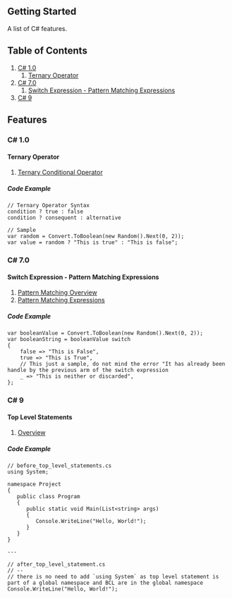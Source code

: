 ## Getting Started

A list of C# features.

## Table of Contents

1. [C# 1.0](#c-10)
   1. [Ternary Operator](#ternary-operator)
2. [C# 7.0](#c-70)
   1. [Switch Expression - Pattern Matching Expressions](#switch-expression---pattern-matching-expressions)
2. [C# 9](#c-9)

## Features

### C# 1.0

#### Ternary Operator

1. [Ternary Conditional Operator](https://learn.microsoft.com/en-us/dotnet/csharp/language-reference/operators/conditional-operator)

##### Code Example
```
// Ternary Operator Syntax
condition ? true : false
condition ? consequent : alternative

// Sample
var random = Convert.ToBoolean(new Random().Next(0, 2));
var value = random ? "This is true" : "This is false";
```

### C# 7.0

#### Switch Expression - Pattern Matching Expressions

1. [Pattern Matching Overview](https://learn.microsoft.com/en-us/dotnet/csharp/fundamentals/functional/pattern-matching)
2. [Pattern Matching Expressions](https://learn.microsoft.com/en-us/dotnet/csharp/language-reference/operators/switch-expression)

##### Code Example

```
var booleanValue = Convert.ToBoolean(new Random().Next(0, 2));
var booleanString = booleanValue switch
{
    false => "This is False",
    true => "This is True",
    // This just a sample, do not mind the error "It has already been handle by the previous arm of the switch expression
    _ => "This is neither or discarded",
};
```

### C# 9

#### Top Level Statements

1. [Overview](https://learn.microsoft.com/en-us/dotnet/csharp/whats-new/csharp-9#top-level-statements)

##### Code Example
```
// before_top_level_statements.cs
using System;

namespace Project
{
   public class Program
   {
      public static void Main(List<string> args)
      {
         Console.WriteLine("Hello, World!");
      }
   }
}

---

// after_top_level_statement.cs
// --
// there is no need to add `using System` as top level statement is part of a global namespace and BCL are in the global namespace
Console.WriteLine("Hello, World!");
```
